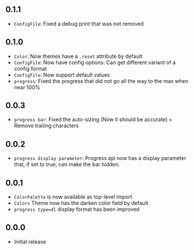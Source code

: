 ## 0.1.1
- ```ConfigFile```: Fixed a debug print that was not removed
## 0.1.0
- ```Color```: Now themes have a `.reset` attribute by default
- ```ConfigFile```: Now have config options: Can get different variant of a config format
- ```ConfigFile```: Now support default values
- ```progress```: Fixed the progress that did not go all the way to the max when near 100%
## 0.0.3
- ```progress bar```: Fixed the auto-sizing (Now it should be accurate) + Remove trailing characters
## 0.0.2
- ```progress display parameter```: Progress api now has a display parameter that, if set to true, can make the bar hidden.
## 0.0.1
- ```ColorPalette``` is now available as top-level import
- ```Colors``` Theme now has the darken color field by default
- ```progress type=dl``` display format has been improved
## 0.0.0
- Initial release